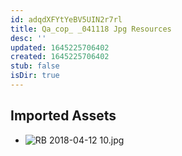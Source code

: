 ```yaml
---
id: adqdXFYtYeBV5UIN2r7rl
title: Qa_cop_ _041118 Jpg Resources
desc: ''
updated: 1645225706402
created: 1645225706402
stub: false
isDir: true
---
```

## Imported Assets
- ![RB 2018-04-12 10.jpg](/assets/rb-2018-04-12-10.jpg)

